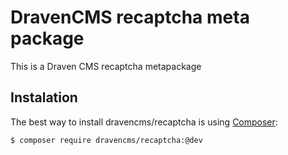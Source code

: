# DravenCMS recaptcha meta package

This is a Draven CMS recaptcha metapackage

## Instalation

The best way to install dravencms/recaptcha is using  [Composer](http://getcomposer.org/):


```sh
$ composer require dravencms/recaptcha:@dev
```
